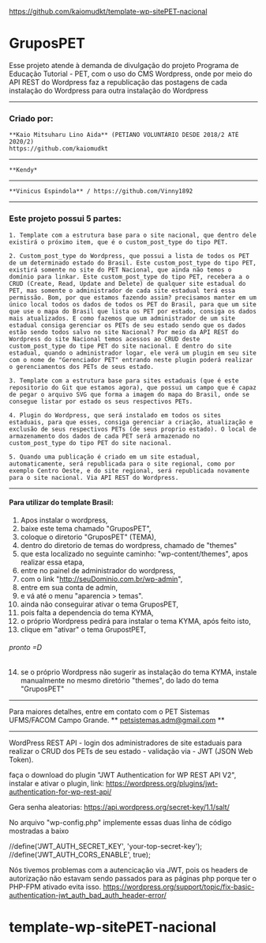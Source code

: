 https://github.com/kaiomudkt/template-wp-sitePET-nacional


# GruposPET 
Esse projeto atende à demanda de divulgação do projeto Programa de Educação Tutorial - PET, com o uso do CMS Wordpress, onde por meio do API REST do Wordpress faz a republicação das postagens de cada instalação do Wordpress para outra instalação do Wordpress
______________________________________________________________________________________________________
### Criado por:
    **Kaio Mitsuharu Lino Aida** (PETIANO VOLUNTÁRIO DESDE 2018/2 ATÉ 2020/2)
    https://github.com/kaiomudkt
_______________________________________
    **Kendy*
_______________________________________
    **Vinicus Espindola** / https://github.com/Vinny1892

______________________________________________________________________________________________________

### Este projeto possui 5 partes:

	1. Template com a estrutura base para o site nacional, que dentro dele existirá o próximo item, que é o custom_post_type do tipo PET.

    2. Custom_post_type do Wordpress, que possui a lista de todos os PET de um determinado estado do Brasil. Este custom_post_type do tipo PET, existirá somente no site do PET Nacional, que ainda não temos o domínio para linkar. Este custom_post_type do tipo PET, recebera a o CRUD (Create, Read, Update and Delete) de qualquer site estadual do PET, mas somente o administrador de cada site estadual terá essa permissão. Bom, por que estamos fazendo assim? precisamos manter em um único local todos os dados de todos os PET do Brasil, para que um site que use o mapa do Brasil que lista os PET por estado, consiga os dados mais atualizados. E como fazemos que um administrador de um site estadual consiga gerenciar os PETs de seu estado sendo que os dados estão sendo todos salvo no site Nacional? Por meio da API REST do Wordpress do site Nacional temos acessos ao CRUD deste custom_post_type do tipe PET do site nacional. E dentro do site estadual, quando o administrador logar, ele verá um plugin em seu site com o nome de "Gerenciador PET" entrando neste plugin poderá realizar o gerenciamentos dos PETs de seus estado.

    3. Template com a estrutura base para sites estaduais (que é este repositorio do Git que estamos agora), que possui um campo que é capaz de pegar o arquivo SVG que forma a imagem do mapa do Brasil, onde se consegue listar por estado os seus respectivos PETs.

    4. Plugin do Wordpress, que será instalado em todos os sites estaduais, para que esses, consiga gerenciar a criação, atualização e exclusão de seus respectivos PETs (de seus proprio estado). O local de armazenamento dos dados de cada PET será armazenado no custom_post_type do tipo PET do site nacional.

    5. Quando uma publicação é criado em um site estadual, automaticamente, será republicada para o site regional, como por exemplo Centro Oeste, e do site regional, será republicada novamente para o site nacional. Via API REST do Wordpress.
______________________________________________________________________________________________________


#### Para utilizar do template Brasil:

1. Apos instalar o wordpress,
2. baixe este tema chamado "GruposPET",
3. coloque o diretorio "GruposPET" (TEMA),
4. dentro do diretorio de temas do wordpress, chamado de "themes"
5. que esta localizado no seguinte caminho: "wp-content/themes",
apos realizar essa etapa,
6. entre no painel de administrador do wordpress,
7. com o link "http://seuDominio.com.br/wp-admin",
8. entre em sua conta de admin,
9. e vá até o menu "aparencia > temas".
10. ainda não conseguirar ativar o tema GruposPET, 
11. pois falta a dependencia do tema KYMA,
12. o próprio Wordpress pedirá para instalar o tema KYMA,
após feito isto,
13. clique em "ativar" o tema GrupostPET,
###### pronto =D
14. se o próprio Wordpress não sugerir as instalação do tema KYMA,
    instale manualmente no mesmo diretório "themes", do lado do tema "GruposPET"  
______________________________________________________________________________________________________

Para maiores detalhes, entre em contato com o PET Sistemas UFMS/FACOM Campo Grande.
** petsistemas.adm@gmail.com **
______________________________________________________________________________________________________


WordPress REST API - login dos administradores de site estaduais para realizar o CRUD dos PETs de seu estado - validação via - JWT (JSON Web Token).


faça o download do plugin "JWT Authentication for WP REST API V2",
instalar e ativar o plugin, link:
https://wordpress.org/plugins/jwt-authentication-for-wp-rest-api/

Gera senha aleatorias:
 https://api.wordpress.org/secret-key/1.1/salt/

No arquivo "wp-config.php" implemente  essas duas linha de código mostradas a baixo

//define('JWT_AUTH_SECRET_KEY', 'your-top-secret-key');
//define('JWT_AUTH_CORS_ENABLE', true);


Nós tivemos problemas com a autencicação via JWT, pois os headers de autorização não estavam sendo passados ​​para as páginas php porque ter o PHP-FPM ativado evita isso.
https://wordpress.org/support/topic/fix-basic-authentication-jwt_auth_bad_auth_header-error/

# template-wp-sitePET-nacional
